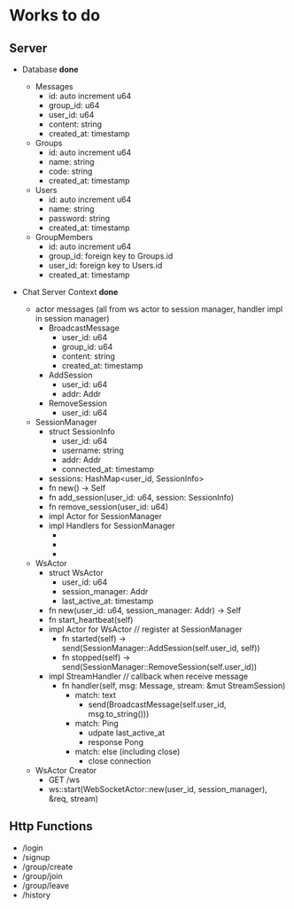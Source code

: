 # Works to do

## Server

- Database **done**
  - Messages
    - id: auto increment u64
    - group_id: u64
    - user_id: u64
    - content: string
    - created_at: timestamp
  - Groups
    - id: auto increment u64
    - name: string
    - code: string
    - created_at: timestamp
  - Users
    - id: auto increment u64
    - name: string
    - password: string
    - created_at: timestamp
  - GroupMembers
    - id: auto increment u64
    - group_id: foreign key to Groups.id
    - user_id: foreign key to Users.id
    - created_at: timestamp

- Chat Server Context **done**
  - actor messages (all from ws actor to session manager, handler impl in session manager)
    - BroadcastMessage
      - user_id: u64
      - group_id: u64
      - content: string
      - created_at: timestamp
    - AddSession
      - user_id: u64
      - addr: Addr<WebSocketActor>
    - RemoveSession
      - user_id: u64
  - SessionManager
    - struct SessionInfo
      - user_id: u64
      - username: string
      - addr: Addr<WebSocketActor>
      - connected_at: timestamp
    - sessions: HashMap<user_id, SessionInfo>
    - fn new() -> Self
    - fn add_session(user_id: u64, session: SessionInfo)
    - fn remove_session(user_id: u64)
    - impl Actor for SessionManager
    - impl Handlers for SessionManager
      - <BroadcastMessage> 
      - <AddSession> 
      - <RemoveSession> 
  - WsActor
    - struct WsActor
      - user_id: u64
      - session_manager: Addr<SessionManager>
      - last_active_at: timestamp
    - fn new(user_id: u64, session_manager: Addr<SessionManager>) -> Self
    - fn start_heartbeat(self)
    - impl Actor for WsActor // register at SessionManager
      - fn started(self) -> send(SessionManager::AddSession(self.user_id, self))
      - fn stopped(self) -> send(SessionManager::RemoveSession(self.user_id))
    - impl StreamHandler // callback when receive message
      - fn handler(self, msg: Message, stream: &mut StreamSession)
        - match: text
          - send(BroadcastMessage(self.user_id, msg.to_string()))
        - match: Ping
          - udpate last_active_at
          - response Pong
        - match: else (including close)
          - close connection
  - WsActor Creator
    - GET /ws
    - ws::start(WebSocketActor::new(user_id, session_manager), &req, stream)

## Http Functions
- /login
- /signup
- /group/create
- /group/join
- /group/leave
- /history

